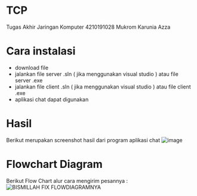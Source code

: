 # TCP
Tugas Akhir Jaringan Komputer
4210191028 Mukrom Karunia Azza

# Cara instalasi
- download file
- jalankan file server .sln ( jika menggunakan visual studio ) atau file server .exe
- jalankan file client  .sln ( jika menggunakan visual studio ) atau file client .exe
- aplikasi chat dapat digunakan

# Hasil 
Berikut merupakan screenshot hasil dari program aplikasi chat
![image](https://user-images.githubusercontent.com/63990352/124854359-69231d80-dfd1-11eb-958d-87d9e40a4b66.png)


# Flowchart Diagram
Berikut Flow Chart alur cara mengirim pesannya :
![BISMILLAH FIX FLOWDIAGRAMNYA](https://user-images.githubusercontent.com/63990352/125122718-02f8e080-e120-11eb-82bb-f49cb88cbc5b.png)


